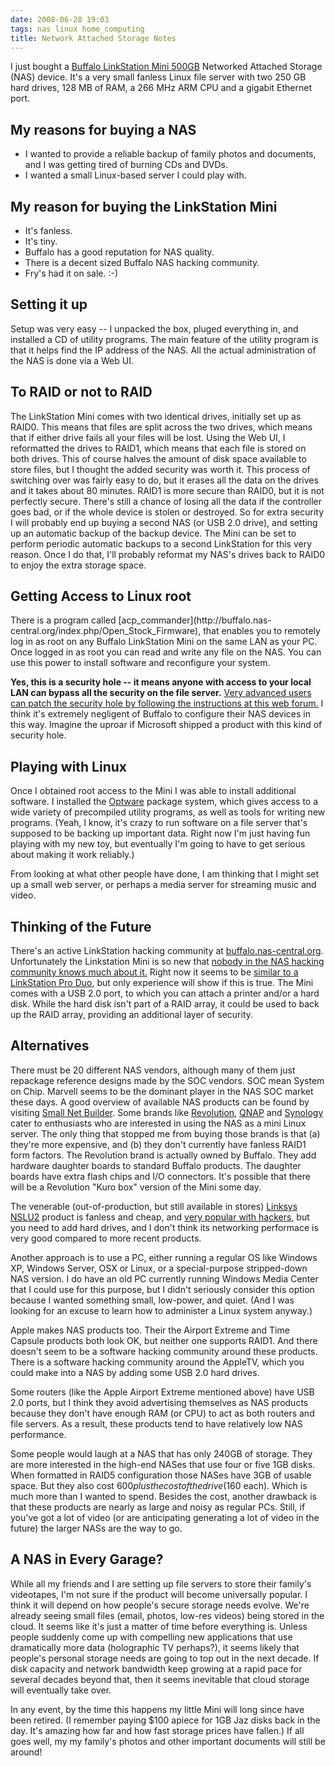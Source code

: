 ```yaml
---
date: 2008-06-28 19:03
tags: nas linux home_computing
title: Network Attached Storage Notes
---
```


I just bought a
[Buffalo LinkStation Mini 500GB](http://www.buffalotech.com/products/network-storage/linkstation/linkstation-mini/)
Networked Attached Storage (NAS) device. It's a very small
fanless Linux file server with two 250 GB hard drives, 128 MB of RAM, a 266
MHz ARM CPU and a gigabit Ethernet port.

## My reasons for buying a NAS

* I wanted to provide a reliable backup of family photos and documents, and I was getting tired of burning CDs and DVDs.
* I wanted a small Linux-based server I could play with.

## My reason for buying the LinkStation Mini

* It's fanless.
* It's tiny.
* Buffalo has a good reputation for NAS quality.
* There is a decent sized Buffalo NAS hacking community.
* Fry's had it on sale. :-)

## Setting it up

Setup was very easy -- I unpacked the box, pluged everything in, and installed
a CD of utility programs. The main feature of the utility program is that it
helps find the IP address of the NAS. All the actual administration of the NAS
is done via a Web UI.

## To RAID or not to RAID

The LinkStation Mini comes with two identical drives, initially set up as
RAID0. This means that files are split across the two drives, which means that
if either drive fails all your files will be lost. Using the Web UI, I
reformatted the drives to RAID1, which means that each file is stored on both
drives. This of course halves the amount of disk space available to store
files, but I thought the added security was worth it. This process of
switching over was fairly easy to do, but it erases all the data on the drives
and it takes about 80 minutes.
RAID1 is more secure than RAID0, but it is not perfectly secure. There's still
a chance of losing all the data if the controller goes bad, or if the whole
device is stolen or destroyed. So for extra security I will probably end up
buying a second NAS (or USB 2.0 drive), and setting up an automatic backup of
the backup device. The Mini can be set to perform periodic automatic backups
to a second LinkStation for this very reason. Once I do that, I'll probably
reformat my NAS's drives back to RAID0 to enjoy the extra storage space.


## Getting Access to Linux root

There is a program called [acp_commander](http://buffalo.nas-
central.org/index.php/Open_Stock_Firmware), that enables you to remotely log
in as root on any Buffalo LinkStation Mini on the same LAN as your PC. Once
logged in as root you can read and write any file on the NAS. You can use this
power to install software and reconfigure your system.

**Yes, this is a security hole -- it means anyone with access to your local
LAN can bypass all the security on the file server.**
[Very advanced users can patch the security hole by following the instructions at this web forum.](http://buffalo.nas-central.org/forums/viewtopic.php?f=37&t=6806)
I think it's extremely negligent of Buffalo to configure their NAS devices in
this way. Imagine the uproar if Microsoft shipped a product with this kind of
security hole.

## Playing with Linux

Once I obtained root access to the Mini I was able to install additional
software. I installed the
[Optware](http://www.nslu2-linux.org/wiki/MSSII/HomePage) package system,
which gives access to a wide variety of precompiled utility programs, as well
as tools for writing new programs.
(Yeah, I know, it's crazy to run software on a file server that's supposed to
be backing up important data. Right now I'm just having fun playing with my
new toy, but eventually I'm going to have to get serious about making it work
reliably.)

From looking at what other people have done, I am thinking that I might set up
a small web server, or perhaps a media server for streaming music and video.


## Thinking of the Future

There's an active LinkStation hacking community at
[buffalo.nas-central.org](http://buffalo.nas-central.org/). Unfortunately the Linkstation
Mini is so new that
[nobody in the NAS hacking community knows much about it.](http://buffalo.nas-central.org/forums/viewtopic.php?f=61&t=9156)
Right
now it seems to be [similar to a LinkStation Pro Duo](http://buffalo.nas-central.org/forums/viewtopic.php?f=61&t=7776),
but only experience will show
if this is true.
The Mini comes with a USB 2.0 port, to which you can attach a printer and/or a
hard disk. While the hard disk isn't part of a RAID array, it could be used to
back up the RAID array, providing an additional layer of security.

## Alternatives

There must be 20 different NAS vendors, although many of them just repackage
reference designs made by the SOC vendors. SOC mean System on Chip. Marvell
seems to be the dominant player in the NAS SOC market these days. A good
overview of available NAS products can be found by visiting
[Small Net Builder](http://www.smallnetbuilder.com/component/option,com_nas/Itemid,190).
Some brands like [Revolution](http://www.revogear.com/),
[QNAP](http://www.qnap.com/) and
[Synology](http://www.synology.com/enu/products/index.php) cater to
enthusiasts who are interested in using the NAS as a mini Linux server. The
only thing that stopped me from buying those brands is that (a) they're more
expensive, and (b) they don't currently have fanless RAID1 form factors.
The Revolution brand is actually owned by Buffalo. They add hardware daughter
boards to standard Buffalo products. The daughter boards have extra flash
chips and I/O connectors. It's possible that there will be a Revolution "Kuro
box" version of the Mini some day.

The venerable (out-of-production, but still available in stores) [Linksys
NSLU2](http://www.nslu2-linux.org/) product is fanless and cheap, and [very
popular with hackers](http://www.nslu2-linux.org/), but you need to add hard
drives, and I don't think its networking performace is very good compared to
more recent products.

Another approach is to use a PC, either running a regular OS like Windows XP,
Windows Server, OSX or Linux, or a special-purpose stripped-down NAS version.
I do have an old PC currently running Windows Media Center that I could use
for this purpose, but I didn't seriously consider this option because I wanted
something small, low-power, and quiet. (And I was looking for an excuse to
learn how to administer a Linux system anyway.)

Apple makes NAS products too. Their the Airport Extreme and Time Capsule
products both look OK, but neither one supports RAID1. And there doesn't seem
to be a software hacking community around these products. There is a software
hacking community around the AppleTV, which you could make into a NAS by
adding some USB 2.0 hard drives.

Some routers (like the Apple Airport Extreme mentioned above) have USB 2.0
ports, but I think they avoid advertising themselves as NAS products because
they don't have enough RAM (or CPU) to act as both routers and file servers.
As a result, these products tend to have relatively low NAS performance.

Some people would laugh at a NAS that has only 240GB of storage. They are more
interested in the high-end NASes that use four or five 1GB disks. When
formatted in RAID5 configuration those NASes have 3GB of usable space. But
they also cost $600 plus the cost of the drive ($160 each). Which is much more
than I wanted to spend. Besides the cost, another drawback is that these
products are nearly as large and noisy as regular PCs. Still, if you've got a
lot of video (or are anticipating generating a lot of video in the future) the
larger NASs are the way to go.


## A NAS in Every Garage?

While all my friends and I are setting up file servers to store their family's
videotapes, I'm not sure if the product will become universally popular. I
think it will depend on how people's secure storage needs evolve.
We're already seeing small files (email, photos, low-res videos) being stored
in the cloud. It seems like it's just a matter of time before everything is.
Unless people suddenly come up with compelling new applications that use
dramatically more data (holographic TV perhaps?), it seems likely that
people's personal storage needs are going to top out in the next decade. If
disk capacity and network bandwidth keep growing at a rapid pace for several
decades beyond that, then it seems inevitable that cloud storage will
eventually take over.

In any event, by the time this happens my little Mini will long since have
been retired. (I remember paying $100 apiece for 1GB Jaz disks back in the
day. It's amazing how far and how fast storage prices have fallen.) If all
goes well, my my family's photos and other important documents will still be
around!
